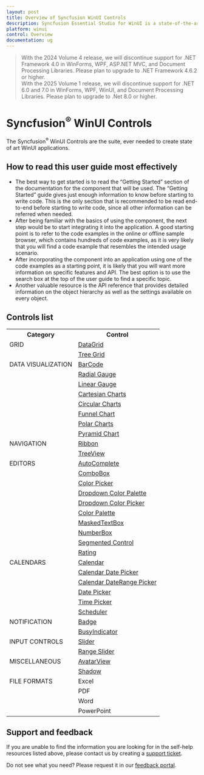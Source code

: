 ```yaml
---
layout: post
title: Overview of Syncfusion WinUI Controls
description: Syncfusion Essential Studio for WinUI is a state-of-the-art WinUI toolkit for developing Windows apps.
platform: winui
control: Overview
documentation: ug
---
```


> With the 2024 Volume 4 release, we will discontinue support for .NET Framework 4.0 in WinForms, WPF, ASP.NET MVC, and Document Processing Libraries. Please plan to upgrade to .NET Framework 4.6.2 or higher.<br>
With the 2025 Volume 1 release, we will discontinue support for .NET 6.0 and 7.0 in WinForms, WPF, WinUI, and Document Processing Libraries. Please plan to upgrade to .Net 8.0 or higher.

# Syncfusion<sup>&reg;</sup> WinUI Controls

The Syncfusion<sup>&reg;</sup> WinUI Controls are the suite, ever needed to create state of art WinUI applications.

## How to read this user guide most effectively

* The best way to get started is to read the “Getting Started” section of the documentation for the component that will be used. The “Getting Started” guide gives just enough information to know before starting to write code. This is the only section that is recommended to be read end-to-end before starting to write code, since all other information can be referred when needed.
* After being familiar with the basics of using the component, the next step would be to start integrating it into the application. A good starting point is to refer to the code examples in the online or offline sample browser, which contains hundreds of code examples, as it is very likely that you will find a code example that resembles the intended usage scenario.
* After incorporating the component into an application using one of the code examples as a starting point, it is likely that you will want more information on specific features and API. The best option is to use the search box at the top of the user guide to find a specific topic.
* Another valuable resource is the API reference that provides detailed information on the object hierarchy as well as the settings available on every object.

## Controls list

<table>
	<tr>
		<th align="center">
			Category<br/>
		</th>
		<th align="center">
			Control<br/>
		</th>
	</tr>
	<tr>
		<td rowspan="2" valign="top">
			GRID<br/>
		</td>
		<td>
			<a href="https://help.syncfusion.com/winui/datagrid/getting-started">DataGrid </a><br/>
		</td>
	</tr>
	<tr>
		<td>
			<a href="https://help.syncfusion.com/winui/treegrid/getting-started">Tree Grid</a><br/>
		</td>
	</tr>
	<tr>
		<td rowspan="8" valign="top">
			DATA VISUALIZATION<br/>
		</td>
		<td>
			<a href="https://help.syncfusion.com/winui/barcode/getting-started" >BarCode </a><br/>
		</td>
	</tr>
	<tr>
		<td>
			<a href="https://help.syncfusion.com/winui/radial-gauge/getting-started">Radial Gauge </a><br/>
		</td>
	</tr>
	<tr>
		<td>
			<a href="https://help.syncfusion.com/winui/linear-gauge/getting-started" >Linear Gauge </a><br/>
		</td>
	</tr>
	<tr>
		<td>
			<a href="https://help.syncfusion.com/winui/cartesian-charts/getting-started">Cartesian Charts </a><br/>
		</td>
	</tr>
	<tr>
		<td>
			<a href="https://help.syncfusion.com/winui/circular-charts/getting-started">Circular Charts</a><br/>
		</td>
	</tr>
	<tr>
		<td>
			<a href="https://help.syncfusion.com/winui/funnel-chart/getting-started">Funnel Chart</a><br/>
		</td>
	</tr>
	<tr>
		<td>
			<a href="https://help.syncfusion.com/winui/polar-chart/getting-started">Polar Charts</a><br/>
		</td>
	</tr>
	<tr>
		<td>
			<a href="https://help.syncfusion.com/winui/pyramid-chart/getting-started">Pyramid Chart</a><br/>
		</td>
	</tr>
	<tr>
		<td rowspan="2" valign="top">
			NAVIGATION<br/>
		</td>
		<td>
			<a href="https://help.syncfusion.com/winui/ribbon/getting-started">Ribbon </a><br/>
		</td>
	</tr>
	<tr>
		<td>
			<a href="https://help.syncfusion.com/winui/treeview/getting-started">TreeView </a><br/>
		</td>
	</tr>
	<tr>
	    <td rowspan="10" valign="top">
			EDITORS<br/>
		</td>	
		<td>
			<a href="https://help.syncfusion.com/winui/autocomplete/getting-started">AutoComplete</a><br/>
		</td>
	</tr>
	<tr>
		<td>
			<a href="https://help.syncfusion.com/winui/combobox/getting-started">ComboBox</a><br/>
		</td>
	</tr>
	<tr>
		<td>
			<a href="https://help.syncfusion.com/winui/color-picker/getting-started">Color Picker</a><br/>
		</td>
	</tr>
	<tr>
		<td>
			<a href="https://help.syncfusion.com/winui/dropdown-color-palette/getting-started">Dropdown Color Palette</a><br/>
		</td>
	</tr>
	<tr>
		<td>
			<a href="https://help.syncfusion.com/winui/dropdown-color-picker/getting-started">Dropdown Color Picker</a><br/>
		</td>
	</tr>
	<tr>
		<td>
			<a href="https://help.syncfusion.com/winui/color-palette/getting-started">Color Palette</a><br/>
		</td>
	</tr>
	<tr>
		<td>
			<a href="https://help.syncfusion.com/winui/masked-textbox/getting-started">MaskedTextBox</a><br/>
		</td>
	</tr>
	<tr>
		<td>
			<a href="https://help.syncfusion.com/winui/numberbox/getting-started" >NumberBox</a><br/>
		</td>
	</tr>
	<tr>
		<td>
			<a href="https://help.syncfusion.com/winui/segmentedcontrol/getting-started" >Segmented Control</a><br/>
		</td>
	</tr>
	<tr>
		<td>
			<a href="https://help.syncfusion.com/winui/rating/getting-started" >Rating</a><br/>
		</td>
	</tr>
	<tr>
	    <td rowspan="6" valign="top">
		CALENDARS<br/>
		</td>
		<td>
			<a href="https://help.syncfusion.com/winui/calendar/getting-started" >Calendar</a><br/>
		</td>
	</tr>	
    <tr>
		<td>
			<a href="https://help.syncfusion.com/winui/calendar-date-picker/getting-started">Calendar Date Picker</a><br/>
		</td>
	</tr>
    <tr>
	    <td>
			<a href="https://help.syncfusion.com/winui/calendar-daterange-picker/getting-started">Calendar DateRange Picker</a><br/>
		</td>
	</tr>
    <tr>
	    <td>
			<a href="https://help.syncfusion.com/winui/date-picker/getting-started" >Date Picker</a><br/>
		</td>
	</tr>
    <tr>
	    <td>
			<a href="https://help.syncfusion.com/winui/time-picker/getting-started">Time Picker</a><br/>
		</td>
	</tr>
    <tr>
	    <td>
			<a href="https://help.syncfusion.com/winui/scheduler/getting-started">Scheduler</a><br/>
		</td>
	</tr>
    <tr>
	    <td rowspan="2" valign="top">
		NOTIFICATION<br/>
		</td>
		<td>
			<a href="https://help.syncfusion.com/winui/badge/getting-started">Badge</a><br/>
		</td>
	</tr>
	<tr>
	    <td>
			<a href="https://help.syncfusion.com/winui/busy-indicator/getting-started">BusyIndicator</a><br/>
		</td>
	</tr>	
    <tr>
	    <td rowspan="2" valign="top">
		INPUT CONTROLS<br/>
		</td>
		<td>
			<a href="https://help.syncfusion.com/winui/slider/getting-started">Slider</a><br/>
		</td>
	</tr>	
    <tr>
		<td>
			<a href="https://help.syncfusion.com/winui/rangeslider/getting-started">Range Slider</a><br/>
		</td>
	</tr>
	<tr>
	    <td rowspan="2" valign="top">
		MISCELLANEOUS<br/>
		</td>
		<td>
			<a href="https://help.syncfusion.com/winui/avatar-view/getting-started">AvatarView</a><br/>
		</td>
	</tr>
	<tr>
		<td>
			<a href="https://help.syncfusion.com/winui/shadow/getting-started">Shadow</a><br/>
		</td>
	</tr>	
	<tr>
		<td rowspan="4" valign="top">
			FILE FORMATS<br/>
		</td>
		<td>
			<a>Excel</a><br/>
		</td>
	</tr>
	<tr>
		<td>
			<a>PDF</a><br/>
		</td>
	</tr>	
	<tr>
		<td>
			<a>Word</a><br/>
		</td>
	</tr>
	<tr>
		<td>
			<a>PowerPoint</a><br/>
		</td>
	</tr>
</table>

## Support and feedback

If you are unable to find the information you are looking for in the self-help resources listed above, please contact us by creating a [support ticket](https://www.syncfusion.com/support/directtrac/incidents).

Do not see what you need? Please request it in our [feedback portal](https://www.syncfusion.com/feedback/winui).